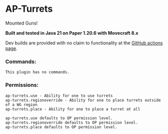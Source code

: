# AP-Turrets
Mounted Guns! 

**Built and tested in Java 21 on Paper 1.20.6 with Movecraft 8.x**

Dev builds are provided with no claim to functionality at the [GitHub actions page](https://github.com/APDevTeam/Ap-Turrets/actions).

### Commands:
```
This plugin has no commands.
```

### Permissions: 
```
ap-turrets.use - Ability for one to use turrets
ap-turrets.regionoverride - Ability for one to place turrets outside of a WG region
ap-turrets.place - Ability for one to place a turret at all

ap-turrets.use defaults to OP permission level.
ap-turrets.regionoverride defaults to OP permission level.
ap-turrets.place defaults to OP permission level.
```

